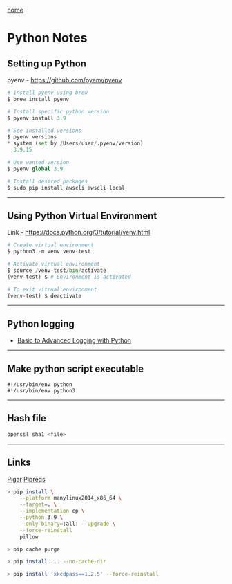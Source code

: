 [home](README.md)
# Python Notes

## Setting up Python
pyenv - https://github.com/pyenv/pyenv
```python
# Install pyenv using brew
$ brew install pyenv

# Install specific python version
$ pyenv install 3.9

# See installed versions
$ pyenv versions
* system (set by /Users/user/.pyenv/version)
  3.9.15

# Use wanted version
$ pyenv global 3.9

# Install desired packages
$ sudo pip install awscli awscli-local
```

---

## Using Python Virtual Environment
Link - https://docs.python.org/3/tutorial/venv.html

```python
# Create virtual environment
$ python3 -m venv venv-test

# Activate virtual environment
$ source /venv-test/bin/activate
(venv-test) $ # Environment is activated

# To exit vitrual environment
(venv-test) $ deactivate 
```
---
## Python logging

- [Basic to Advanced Logging with Python](https://towardsdatascience.com/basic-to-advanced-logging-with-python-in-10-minutes-631501339650)

---
## Make python script executable
```
#!/usr/bin/env python
#!/usr/bin/env python3
```
---
## Hash file
```bash
openssl sha1 <file>
```

---

## Links
[Pigar](https://github.com/damnever/pigar)
[Pipreqs](https://github.com/bndr/pipreqs)

```bash
> pip install \
    --platform manylinux2014_x86_64 \
    --target=. \
    --implementation cp \
    --python 3.9 \
    --only-binary=:all: --upgrade \
    --force-reinstall
    pillow

> pip cache purge

> pip install ... --no-cache-dir

> pip install 'xkcdpass==1.2.5' --force-reinstall
```